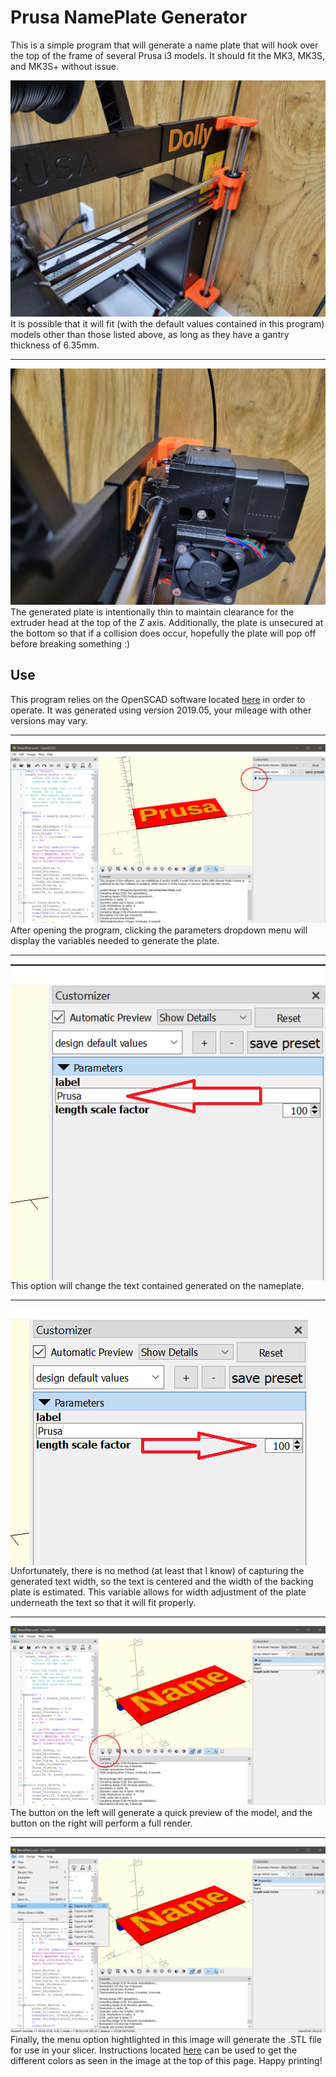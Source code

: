 # Prusa NamePlate Generator
This is a simple program that will generate a name plate that will hook over the top of the frame of several Prusa i3 models. It should fit the MK3, MK3S, and MK3S+ without issue. 

![Printed plate picture](./images/platePic.jpg)
It is possible that it will fit (with the default values contained in this program) models other than those listed above, as long as they have a gantry thickness of 6.35mm.

---

![Extruder clearance](./images/extruderClearance.jpg)
The generated plate is intentionally thin to maintain clearance for the extruder head at the top of the Z axis. Additionally, the plate is unsecured at the bottom so that if a collision does occur, hopefully the plate will pop off before breaking something :)

## Use
This program relies on the OpenSCAD software located [here](https://openscad.org/downloads.html) in order to operate. It was generated using version 2019.05, your mileage with other versions may vary.

---

![Parameters location](./images/parameters.png)
After opening the program, clicking the parameters dropdown menu will display the variables needed to generate the plate.

---

<img style="display: block;" src="./images/nameProperty.png">
This option will change the text contained generated on the nameplate.

---

<img style="display: block;" src="./images/scaleProperty.png">
Unfortunately, there is no method (at least that I know) of capturing the generated text width, so the text is centered and the width of the backing plate is estimated. This variable allows for width adjustment of the plate underneath the text so that it will fit properly.

---

![Parameters location](./images/buttons.png)
The button on the left will generate a quick preview of the model, and the button on the right will perform a full render.

---

![Parameters location](./images/export.png)
Finally, the menu option hightlighted in this image will generate the .STL file for use in your slicer. Instructions located [here](https://help.prusa3d.com/article/color-change_1687) can be used to get the different colors as seen in the image at the top of this page. Happy printing!